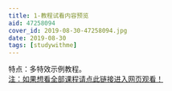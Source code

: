 ```yaml
---
title: 1-教程试看内容预览
aid: 47258094
cover_id: 2019-08-30-47258094.jpg
date: 2019-08-30
tags: [studywithme]
---
```


特点：多特效示例教程。  
[注：如果想看全部课程请点此链接进入网页观看！](https://www.bilibili.com/video/av47258094/?p=1)  


